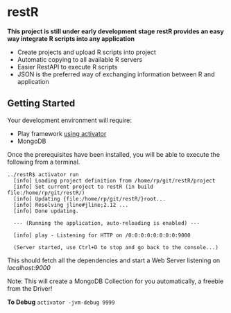 restR
===========
**This project is still under early development stage**
**restR provides an easy way integrate R scripts into any application**
* Create projects and upload R scripts into project
* Automatic copying to all available R servers
* Easier RestAPI to execute R scripts
* JSON is the preferred way of exchanging information between R and application 


Getting Started
----------

Your development environment will require:
*  Play framework [using activator](https://www.playframework.com/documentation/2.3.x/Installing)
*  MongoDB

Once the prerequisites have been installed, you will be able to execute the following from a terminal.

```
../restR$ activator run
  [info] Loading project definition from /home/rp/git/restR/project
  [info] Set current project to restR (in build file:/home/rp/git/restR/)
  [info] Updating {file:/home/rp/git/restR/}root...
  [info] Resolving jline#jline;2.12 ...
  [info] Done updating.
  
  --- (Running the application, auto-reloading is enabled) ---
  
  [info] play - Listening for HTTP on /0:0:0:0:0:0:0:0:9000
  
  (Server started, use Ctrl+D to stop and go back to the console...)

```

This should fetch all the dependencies and start a Web Server listening on *localhost:9000*

Note: This will create a MongoDB Collection for you automatically, a freebie from the Driver!

**To Debug**
```activator -jvm-debug 9999```